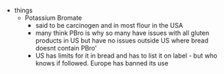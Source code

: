   * things
    * Potassium Bromate
      * said to be carcinogen and in most flour in the USA
      * many think PBro is why so many have issues with all gluten products in US but have no issues outside US where bread doesnt contain PBro'
      * US has limits for it in bread and has to list it on label - but who knows if followed. Europe has banned its use